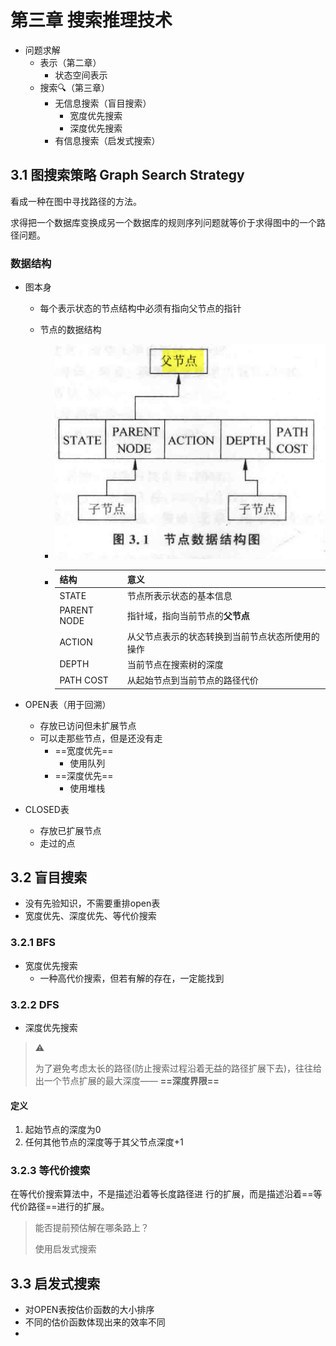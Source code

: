 # 第三章 搜索推理技术

- 问题求解
  - 表示（第二章）
    - 状态空间表示
  - 搜索🔍（第三章）
    - 无信息搜索（盲目搜索）
      - 宽度优先搜索
      - 深度优先搜索
    - 有信息搜索（启发式搜索）

## 3.1 图搜索策略 Graph Search Strategy

看成一种在图中寻找路径的方法。

求得把一个数据库变换成另一个数据库的规则序列问题就等价于求得图中的一个路径问题。

### 数据结构

- 图本身

  - 每个表示状态的节点结构中必须有指向父节点的指针

  - 节点的数据结构

    - ![3.1](pic/3.1.png)

    - | 结构        | 意义                                             |
      | ----------- | ------------------------------------------------ |
      | STATE       | 节点所表示状态的基本信息                         |
      | PARENT NODE | 指针域，指向当前节点的**父节点**                 |
      | ACTION      | 从父节点表示的状态转换到当前节点状态所使用的操作 |
      | DEPTH       | 当前节点在搜索树的深度                           |
      | PATH COST   | 从起始节点到当前节点的路径代价                   |

- OPEN表（用于回溯）

  - 存放已访问但未扩展节点
  - 可以走那些节点，但是还没有走
    - ==宽度优先==
      - 使用队列
    - ==深度优先==
      - 使用堆栈

- CLOSED表

  - 存放已扩展节点
  - 走过的点

## 3.2 盲目搜索

- 没有先验知识，不需要重排open表
- 宽度优先、深度优先、等代价搜索

### 3.2.1 BFS

- 宽度优先搜索
  - 一种高代价搜索，但若有解的存在，一定能找到

###  3.2.2 DFS

- 深度优先搜索

> ⚠️
>
>  为了避免考虑太长的路径(防止搜索过程沿着无益的路径扩展下去)，往往给出一个节点扩展的最大深度—— **==深度界限==** 

#### 定义

1. 起始节点的深度为0
2. 任何其他节点的深度等于其父节点深度+1

### 3.2.3 等代价搜索

在等代价搜索算法中，不是描述沿着等长度路径进 行的扩展，而是描述沿着==等代价路径==进行的扩展。

> 能否提前预估解在哪条路上？
>
> 使用启发式搜索

## 3.3 启发式搜索

- 对OPEN表按估价函数的大小排序
- 不同的估价函数体现出来的效率不同
- 